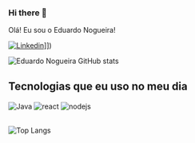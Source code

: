 ### Hi there 👋

Olá! Eu sou o Eduardo Nogueira!

[![Linkedin](https://img.shields.io/badge/LinkedIn-0077B5?style=for-the-badge&logo=linkedin&logoColor=white)](https://[www.linkedin.com/in/eduardo-nogueira-silva/)]])


![Eduardo Nogueira GitHub stats](https://github-readme-stats.vercel.app/api?username=aboras7&show_icons=true&theme=radical)

## Tecnologias que eu uso no meu dia

<div style="display: inline_block">
  <img align="center" alt="Java" src="https://img.shields.io/badge/Java-ED8B00?style=for-the-badge&logo=openjdk&logoColor=white" />
  <img align="center" alt="react" src="https://img.shields.io/badge/React-20232A?style=for-the-badge&logo=react&logoColor=61DAFB" />
  <img align="center" alt="nodejs" src="https://img.shields.io/badge/Node.js-43853D?style=for-the-badge&logo=node.js&logoColor=white" />
</div><br/>

![Top Langs](https://github-readme-stats.vercel.app/api/top-langs/?username=nathanccoelho&layout=donut-vertical)
